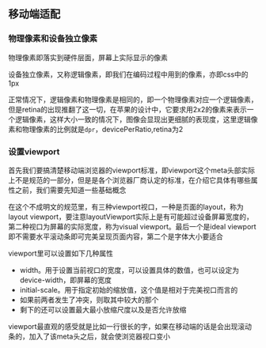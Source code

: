 ## 移动端适配

### 物理像素和设备独立像素

物理像素即落实到硬件层面，屏幕上实际显示的像素

设备独立像素，又称逻辑像素，即我们在编码过程中用到的像素，亦即css中的1px

正常情况下，逻辑像素和物理像素是相同的，即一个物理像素对应一个逻辑像素，但是retina的出现推翻了这一切，在苹果的设计中，它要求用2x2的像素来表示一个逻辑像素，这样大小一致的情况下，图像会显现出更细腻的表现度，这里逻辑像素和物理像素的比例就是`dpr`，devicePerRatio,retina为2

### 设置viewport

首先我们要搞清楚移动端浏览器的viewport标准，即viewport这个meta头部实际上不是规范的一部分，但是是各个浏览器厂商认定的标准，在介绍它具体有哪些属性之前，我们需要先知道一些基础概念

在这个不成明文的规范里，有三种viewport视口，一种是页面的layout，称为layout viewport，要注意layoutViewport实际上是有可能超过设备屏幕宽度的，第二种视口为屏幕的实际宽度，称为visual viewport。最后一个是ideal viewport即不需要水平滚动条即可完美呈现页面内容，第二个是字体大小要适合

viewport里可以设置如下几种属性

* width。用于设置当前视口的宽度，可以设置具体的数值，也可以设定为device-width，即屏幕的宽度
* initial-scale。用于指定初始的缩放值，这个值是相对于完美视口而言的
* 如果前两者发生了冲突，则取其中较大的那个
* 剩下的还可以设置最大最小放缩尺度以及是否允许放缩

viewport最直观的感受就是比如一行很长的字，如果在移动端的话是会出现滚动条的，加入了该meta头之后，就会使浏览器视口变小
